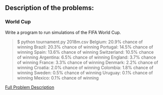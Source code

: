 ## Description of the problems:

### World Cup
Write a program to run simulations of the FIFA World Cup.

>$ python tournament.py 2018m.csv
>Belgium: 20.9% chance of winning
>Brazil: 20.3% chance of winning
>Portugal: 14.5% chance of winning
>Spain: 13.6% chance of winning
>Switzerland: 10.5% chance of winning
>Argentina: 6.5% chance of winning
>England: 3.7% chance of winning
>France: 3.3% chance of winning
>Denmark: 2.2% chance of winning
>Croatia: 2.0% chance of winning
>Colombia: 1.8% chance of winning
>Sweden: 0.5% chance of winning
>Uruguay: 0.1% chance of winning
>Mexico: 0.1% chance of winning

[Full Problem Description](https://cs50.harvard.edu/x/2021/labs/6/)